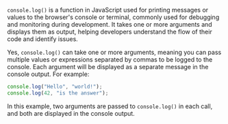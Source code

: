 `console.log()` is a function in JavaScript used for printing messages or values to the browser's console or terminal, commonly used for debugging and monitoring during development. It takes one or more arguments and displays them as output, helping developers understand the flow of their code and identify issues.

Yes, `console.log()` can take one or more arguments, meaning you can pass multiple values or expressions separated by commas to be logged to the console. Each argument will be displayed as a separate message in the console output. For example:

```javascript
console.log("Hello", "world!");
console.log(42, "is the answer");
```

In this example, two arguments are passed to `console.log()` in each call, and both are displayed in the console output.
